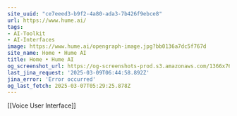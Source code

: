 ```yaml
---
site_uuid: "ce7eeed3-b9f2-4a80-ada3-7b426f9ebce8"
url: https://www.hume.ai/
tags:
- AI-Toolkit
- AI-Interfaces
image: https://www.hume.ai/opengraph-image.jpg?bb0136a7dc5f767d
site_name: Home • Hume AI
title: Home • Hume AI
og_screenshot_url: https://og-screenshots-prod.s3.amazonaws.com/1366x768/80/false/edf183c5934d0b7576e658de717b0caf767a18afda6c57d4dce805308268f8dd.jpeg
last_jina_request: '2025-03-09T06:44:58.892Z'
jina_error: 'Error occurred'
og_last_fetch: 2025-03-07T05:29:25.878Z
---
```

[[Voice User Interface]]

